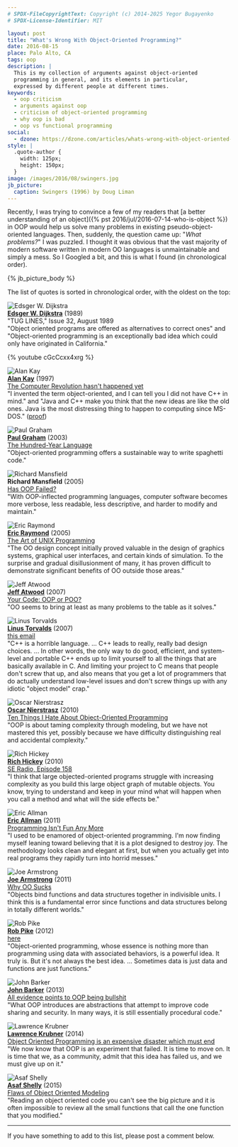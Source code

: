 ```yaml
---
# SPDX-FileCopyrightText: Copyright (c) 2014-2025 Yegor Bugayenko
# SPDX-License-Identifier: MIT

layout: post
title: "What's Wrong With Object-Oriented Programming?"
date: 2016-08-15
place: Palo Alto, CA
tags: oop
description: |
  This is my collection of arguments against object-oriented
  programming in general, and its elements in particular,
  expressed by different people at different times.
keywords:
  - oop criticism
  - arguments against oop
  - criticism of object-oriented programming
  - why oop is bad
  - oop vs functional programming
social:
  - dzone: https://dzone.com/articles/whats-wrong-with-object-oriented-programming
style: |
  .quote-author {
    width: 125px;
    height: 150px;
  }
image: /images/2016/08/swingers.jpg
jb_picture:
  caption: Swingers (1996) by Doug Liman
---
```


Recently, I was trying to convince a few of my readers that
[a better understanding of an object]({% pst 2016/jul/2016-07-14-who-is-object %})
in OOP would help us solve many problems in existing pseudo-object-oriented languages.
Then, suddenly, the question came up: "_What problems?_"
I was puzzled. I thought it was obvious that the vast majority of modern software
written in modern OO languages is unmaintainable and simply a mess.
So I Googled a bit, and this is what I found (in chronological order).

<!--more-->

{% jb_picture_body %}

The list of quotes is sorted in chronological order, with the oldest on
the top:

<img src="/images/2016/08/edsger-dijkstra.jpg" class="quote-author" alt="Edsger W. Dijkstra"/><br/>
[**Edsger W. Dijkstra**](https://en.wikipedia.org/wiki/Edsger_W._Dijkstra) (1989)<br/>
"TUG LINES," Issue 32, August 1989<br/>
"Object oriented programs are offered as alternatives to correct ones"
and
"Object-oriented programming is an exceptionally bad idea
which could only have originated in California."

<!-- 1995 -->
<!--
[Paul Graham](https://en.wikipedia.org/wiki/Paul_Graham_%28computer_programmer%29)
in [Ansi Common Lisp](https://amzn.to/29JwmOz), page 408:
"The object-oriented model makes it easy to build up programs
by accretion. What this often means, in practice, is that it
provides a structured way to write spaghetti code."
-->

{% youtube cGcCcxx4xrg %}

<img src="/images/2016/08/alan-kay.jpg" class="quote-author" alt="Alan Kay"/><br/>
[**Alan Kay**](https://en.wikipedia.org/wiki/Alan_Kay) (1997)<br/>
[The Computer Revolution hasn't happened yet](https://www.youtube.com/watch?v=oKg1hTOQXoY)<br/>
"I invented the term object-oriented, and I can tell you
I did not have C++ in mind." and
"Java and C++ make you think that the new ideas are like the old ones.
Java is the most distressing thing to happen to computing since MS-DOS."
([proof](https://www.cc.gatech.edu/fac/mark.guzdial/squeak/oopsla.html))


<img src="/images/2016/08/paul-graham.jpg" class="quote-author" alt="Paul Graham"/><br/>
[**Paul Graham**](https://en.wikipedia.org/wiki/Paul_Graham_%28computer_programmer%29) (2003)<br/>
[The Hundred-Year Language](https://www.paulgraham.com/hundred.html)<br/>
"Object-oriented programming offers a sustainable way to write spaghetti code."

<img src="/images/2016/08/richard-mansfield.jpg" class="quote-author" alt="Richard Mansfield"/><br/>
**Richard Mansfield** (2005)<br/>
[Has OOP Failed?](https://www.4js.com/files/documents/products/genero/WhitePaperHasOOPFailed.pdf)<br/>
"With OOP-inflected programming languages, computer software becomes more
verbose, less readable, less descriptive, and harder to modify and maintain."

<img src="/images/2016/08/eric-raymond.jpg" class="quote-author" alt="Eric Raymond"/><br/>
[**Eric Raymond**](https://www.catb.org/esr/) (2005)<br/>
[The Art of UNIX Programming](http://catb.org/esr/writings/taoup/html/unix_and_oo.html)<br/>
"The OO design concept initially proved valuable in the design of graphics
systems, graphical user interfaces, and certain kinds of simulation.
To the surprise and gradual disillusionment of many, it has proven
difficult to demonstrate significant benefits of OO outside those areas."

<img src="/images/2016/08/jeff-atwood.jpg" class="quote-author" alt="Jeff Atwood"/><br/>
[**Jeff Atwood**](https://blog.codinghorror.com/) (2007)<br/>
[Your Code: OOP or POO?](https://blog.codinghorror.com/your-code-oop-or-poo/)<br/>
"OO seems to bring at least as many problems to the table as it solves."

<img src="/images/2016/08/linus-torvalds.jpg" class="quote-author" alt="Linus Torvalds"/><br/>
[**Linus Torvalds**](https://en.wikipedia.org/wiki/Linus_Torvalds) (2007)<br/>
[this email](http://article.gmane.org/gmane.comp.version-control.git/57918/)<br/>
"C++ is a horrible language. ...
C++ leads to really, really bad design choices. ...
In other words, the only way to do good, efficient, and system-level and
portable C++ ends up to limit yourself to all the things that are
basically available in C. And limiting your project to C means that people
don't screw that up, and also means that you get a lot of programmers that
do actually understand low-level issues and don't screw things up with any
idiotic "object model" crap."

<!-- 2009 -->
<!--
[Rich Hickey](https://github.com/richhickey)
at [Are We There Yet?](https://www.infoq.com/presentations/Are-We-There-Yet-Rich-Hickey), JVM Languages Summit 2009 Keynote:
"..."
-->

<img src="/images/2016/08/oscar-nierstrasz.jpg" class="quote-author" alt="Oscar Nierstrasz"/><br/>
[**Oscar Nierstrasz**](https://en.wikipedia.org/wiki/Oscar_Nierstrasz) (2010)<br/>
[Ten Things I Hate About Object-Oriented Programming](http://blog.jot.fm/2010/08/26/ten-things-i-hate-about-object-oriented-programming)<br/>
"OOP is about taming complexity through modeling, but we have not
mastered this yet, possibly because we have difficulty distinguishing
real and accidental complexity."

<img src="/images/2016/08/rich-hickey.jpg" class="quote-author" alt="Rich Hickey"/><br/>
[**Rich Hickey**](https://github.com/richhickey) (2010)<br/>
[SE Radio, Episode 158](https://www.se-radio.net/2010/03/episode-158-rich-hickey-on-clojure/)<br/>
"I think that large objected-oriented programs struggle
with increasing complexity as you build this large object graph of
mutable objects. You know, trying to understand and keep in your mind
what will happen when you call a method and what will the side effects be."

<img src="/images/2016/08/eric-allman.jpg" class="quote-author" alt="Eric Allman"/><br/>
[**Eric Allman**](https://en.wikipedia.org/wiki/Eric_Allman) (2011)<br/>
[Programming Isn't Fun Any More](http://queue.acm.org/blogposting.cfm?id=34658)<br/>
"I used to be enamored of object-oriented programming. I'm now finding myself
leaning toward believing that it is a plot designed to destroy joy. The
methodology looks clean and elegant at first, but when you actually get
into real programs they rapidly turn into horrid messes."

<img src="/images/2016/08/joe-armstrong.jpg" class="quote-author" alt="Joe Armstrong"/><br/>
[**Joe Armstrong**](http://joearms.github.io/) (2011)<br/>
[Why OO Sucks](http://harmful.cat-v.org/software/OO_programming/why_oo_sucks)<br/>
"Objects bind functions and data structures together in
indivisible units. I think this is a fundamental error since functions and
data structures belong in totally different worlds."

<img src="/images/2016/08/rob-pike.jpg" class="quote-author" alt="Rob Pike"/><br/>
[**Rob Pike**](https://en.wikipedia.org/wiki/Rob_Pike) (2012)<br/>
[here](https://plus.google.com/+RobPikeTheHuman/posts/hoJdanihKwb)<br/>
"Object-oriented programming, whose essence is nothing more than
programming using data with associated behaviors, is a powerful idea.
It truly is. But it's not always the best idea. ...
Sometimes data is just data and functions are just functions."

<img src="/images/2016/08/john-barker.jpg" class="quote-author" alt="John Barker"/><br/>
[**John Barker**](https://www.linkedin.com/in/johnebgood) (2013)<br/>
[All evidence points to OOP being bullshit](https://blog.pivotal.io/labs/labs/all-evidence-points-to-oop-being-bullshit)<br/>
"What OOP introduces are abstractions that attempt to improve code
sharing and security. In many ways, it is still essentially procedural code."

<img src="/images/2016/08/lawrence-krubner.jpg" class="quote-author" alt="Lawrence Krubner"/><br/>
[**Lawrence Krubner**](https://www.linkedin.com/in/krubner) (2014)<br/>
[Object Oriented Programming is an expensive disaster which must end](https://www.smashcompany.com/technology/object-oriented-programming-is-an-expensive-disaster-which-must-end)<br/>
"We now know that OOP is an experiment that failed.
It is time to move on. It is time that we, as a community, admit that
this idea has failed us, and we must give up on it."

<img src="/images/2016/08/asaf-shelly.jpg" class="quote-author" alt="Asaf Shelly"/><br/>
[**Asaf Shelly**](https://www.linkedin.com/in/asafshelly) (2015)<br/>
[Flaws of Object Oriented Modeling](https://software.intel.com/en-us/blogs/2008/08/22/flaws-of-object-oriented-modeling/)<br/>
"Reading an object oriented code you can't see the big picture and
it is often impossible to review all the small functions that
call the one function that you modified."

<hr/>

If you have something to add to this list, please post a comment below.
